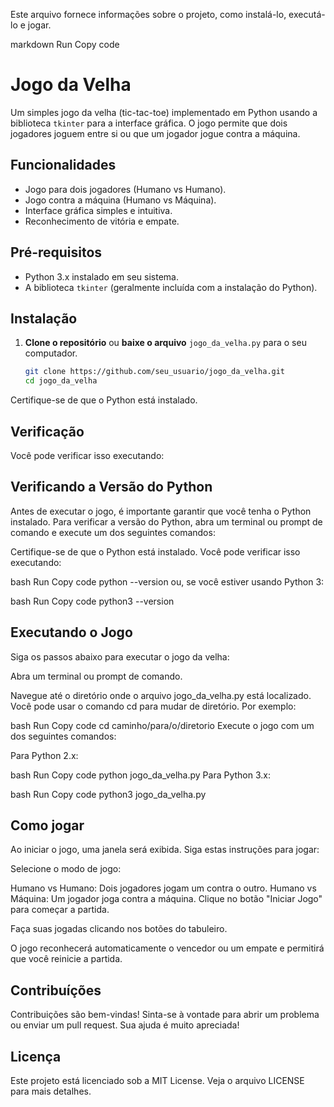  Este arquivo fornece informações sobre o projeto, como instalá-lo, executá-lo e jogar.

markdown
Run
Copy code
# Jogo da Velha

Um simples jogo da velha (tic-tac-toe) implementado em Python usando a biblioteca `tkinter` para a interface gráfica. O jogo permite que dois jogadores joguem entre si ou que um jogador jogue contra a máquina.

## Funcionalidades

- Jogo para dois jogadores (Humano vs Humano).
- Jogo contra a máquina (Humano vs Máquina).
- Interface gráfica simples e intuitiva.
- Reconhecimento de vitória e empate.

## Pré-requisitos

- Python 3.x instalado em seu sistema.
- A biblioteca `tkinter` (geralmente incluída com a instalação do Python).

## Instalação

1. **Clone o repositório** ou **baixe o arquivo** `jogo_da_velha.py` para o seu computador.

   ```bash
   git clone https://github.com/seu_usuario/jogo_da_velha.git
   cd jogo_da_velha
Certifique-se de que o Python está instalado. 
## Verificação
Você pode verificar isso executando:

## Verificando a Versão do Python

Antes de executar o jogo, é importante garantir que você tenha o Python instalado. Para verificar a versão do Python, abra um terminal ou prompt de comando e execute um dos seguintes comandos:

Certifique-se de que o Python está instalado. Você pode verificar isso executando:

bash
Run
Copy code
python --version
ou, se você estiver usando Python 3:

bash
Run
Copy code
python3 --version
## Executando o Jogo
Siga os passos abaixo para executar o jogo da velha:

Abra um terminal ou prompt de comando.

Navegue até o diretório onde o arquivo jogo_da_velha.py está localizado. Você pode usar o comando cd para mudar de diretório. Por exemplo:

bash
Run
Copy code
cd caminho/para/o/diretorio
Execute o jogo com um dos seguintes comandos:

Para Python 2.x:

bash
Run
Copy code
python jogo_da_velha.py
Para Python 3.x:

bash
Run
Copy code
python3 jogo_da_velha.py

## Como jogar
Ao iniciar o jogo, uma janela será exibida. Siga estas instruções para jogar:

Selecione o modo de jogo:

Humano vs Humano: Dois jogadores jogam um contra o outro.
Humano vs Máquina: Um jogador joga contra a máquina.
Clique no botão "Iniciar Jogo" para começar a partida.

Faça suas jogadas clicando nos botões do tabuleiro.

O jogo reconhecerá automaticamente o vencedor ou um empate e permitirá que você reinicie a partida.

## Contribuíções
Contribuições são bem-vindas! Sinta-se à vontade para abrir um problema ou enviar um pull request. Sua ajuda é muito apreciada!

## Licença
Este projeto está licenciado sob a MIT License. Veja o arquivo LICENSE para mais detalhes.

